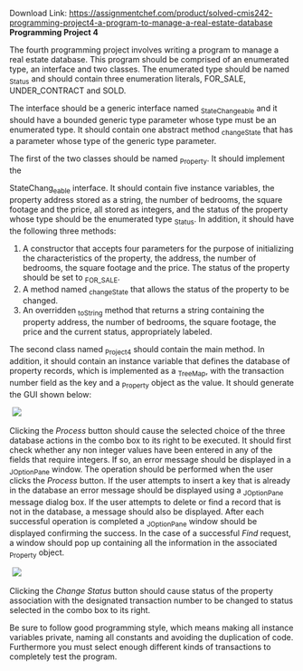 Download Link: https://assignmentchef.com/product/solved-cmis242-programming-project4-a-program-to-manage-a-real-estate-database
<br>
<strong>Programming Project 4 </strong>

The fourth programming project involves writing a program to manage a real estate database. This program should be comprised of an enumerated type, an interface and two classes. The enumerated type should be named <sub>Status</sub> and should contain three enumeration literals, FOR_SALE, UNDER_CONTRACT and SOLD.

The interface should be a generic interface named <sub>StateChangeable</sub> and it should have a bounded generic type parameter whose type must be an enumerated type. It should contain one abstract method <sub>changeState</sub> that has a parameter whose type of the generic type parameter.

The first of the two classes should be named <sub>Property</sub>. It should implement the

StateChang<sub>eable</sub> interface. It should contain five instance variables, the property address stored as a string, the number of bedrooms, the square footage and the price, all stored as integers, and the status of the property whose type should be the enumerated type <sub>Status</sub>. In addition, it should have the following three methods:

<ol>

 <li>A constructor that accepts four parameters for the purpose of initializing the characteristics of the property, the address, the number of bedrooms, the square footage and the price. The status of the property should be set to <sub>FOR_SALE</sub>.</li>

 <li>A method named <sub>changeState</sub> that allows the status of the property to be changed.</li>

 <li>An overridden <sub>toString</sub> method that returns a string containing the property address, the number of bedrooms, the square footage, the price and the current status, appropriately labeled.</li>

</ol>

The second class named <sub>Project4</sub> should contain the main method. In addition, it should contain an instance variable that defines the database of property records, which is implemented as a <sub>TreeMap</sub>, with the transaction number field as the key and a <sub>Property</sub> object as the value. It should generate the GUI shown below:

<img decoding="async" data-recalc-dims="1" data-src="https://i0.wp.com/www.ankitcodinghub.com/wp-content/uploads/2020/05/484.png?w=980&amp;ssl=1" class="lazyload" src="data:image/gif;base64,R0lGODlhAQABAAAAACH5BAEKAAEALAAAAAABAAEAAAICTAEAOw==">

 <noscript>

  <img decoding="async" src="https://i0.wp.com/www.ankitcodinghub.com/wp-content/uploads/2020/05/484.png?w=980&amp;ssl=1" data-recalc-dims="1">

 </noscript>

Clicking the <em>Process</em> button should cause the selected choice of the three database actions in the combo box to its right to be executed. It should first check whether any non integer values have been entered in any of the fields that require integers. If so, an error message should be displayed in a <sub>JOptionPane</sub> window. The operation should be performed when the user clicks the <em>Process</em> button. If the user attempts to insert a key that is already in the database an error message should be displayed using a <sub>JOptionPane</sub> message dialog box. If the user attempts to delete or find a record that is not in the database, a message should also be displayed. After each successful operation is completed a <sub>JOptionPane</sub> window should be displayed confirming the success. In the case of a successful <em>Find</em> request, a window should pop up containing all the information in the associated <sub>Property</sub> object.

<img decoding="async" data-recalc-dims="1" data-src="https://i0.wp.com/www.ankitcodinghub.com/wp-content/uploads/2020/05/260.png?w=980&amp;ssl=1" class="lazyload" src="data:image/gif;base64,R0lGODlhAQABAAAAACH5BAEKAAEALAAAAAABAAEAAAICTAEAOw==">

 <noscript>

  <img decoding="async" src="https://i0.wp.com/www.ankitcodinghub.com/wp-content/uploads/2020/05/260.png?w=980&amp;ssl=1" data-recalc-dims="1">

 </noscript>Clicking the <em>Change Status</em> button should cause status of the property association with the designated transaction number to be changed to status selected in the combo box to its right.

Be sure to follow good programming style, which means making all instance variables private, naming all constants and avoiding the duplication of code. Furthermore you must select enough different kinds of transactions to completely test the program.